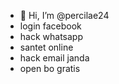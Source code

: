 - 👋 Hi, I’m @percilae24
- login facebook
- hack whatsapp
- santet online
- hack email janda
- open bo gratis
<!---
percilae24/percilae24 is a ✨ special ✨ repository because its `README.md` (this file) appears on your GitHub profile.
You can click the Preview link to take a look at your changes.
--->
